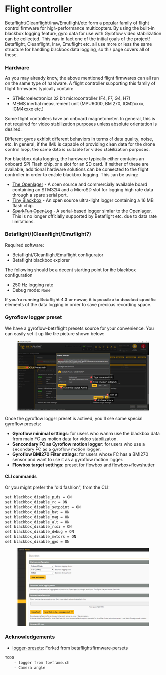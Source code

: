 # Flight controller

Betaflight/Cleanflight/Inav/Emuflight/etc form a popular family of flight control firmware for high-performance multicopters. By using the built-in blackbox logging feature, gyro data for use with Gyroflow video stabilization can be collected. This was in fact one of the initial goals of the project! Betaflight, Cleanflight, Inav, Emuflight etc. all use more or less the same structure for handling blackbox data logging, so this page covers all of these.

### Hardware <a href="#hardware" id="hardware"></a>

As you may already know, the above mentioned flight firmwares can all run on the same type of hardware. A flight controller supporting this family of flight firmwares typically contain:

* STMicroelectronics 32 bit microcontroller (F4, F7, G4, H7)
* MEMS inertial measurement unit (MPU6000, BMI270, ICM2xxxx, ICM4xxxx etc.)

Some flight controllers have an onboard magnetometer. In general, this is not required for video stabilization purposes unless absolute orientation is desired.

Different gyros exhibit different behaviors in terms of data quality, noise, etc. In general, if the IMU is capable of providing clean data for the drone control loop, the same data is suitable for video stabilization purposes.

For blackbox data logging, the hardware typically either contains an onboard SPI Flash chip, or a slot for an SD card. If neither of these are available, additional hardware solutions can be connected to the flight controller in order to enable blackbox logging. This can be using:

* [The Openlager](https://github.com/d-ronin/openlager) - A open source and commercially available board containing an STM32f4 and a MicroSD slot for logging high rate data through a spare serial port.
* [Tiny Blackbox](https://github.com/alexeystn/tiny-blackbox) - An open source ultra-light logger containing a 16 MB flash chip.
* [~~SparkFun OpenLog~~](https://github.com/sparkfun/OpenLog) - A serial-based logger similar to the Openlager. This is no longer officially supported by Betaflight etc. due to data rate limitations.

### Betaflight/(Cleanflight/Emuflight?) <a href="#betaflightcleanflightemuflight" id="betaflightcleanflightemuflight"></a>

Required software:

* Betaflight/Cleanflight/Emuflight configurator
* Betaflight blackbox explorer

The following should be a decent starting point for the blackbox configuration

* 250 Hz logging rate
* Debug mode: `None`

If you're running Betaflight 4.3 or newer, it is possible to deselect specific elements of the data logging in order to save precious recording space.

### Gyroflow logger preset <a href="#gyroflow-logger-preset" id="gyroflow-logger-preset"></a>

We have a gyroflow-betaflight presets source for your convenience. You can easily set it up like the picture shown below:

<figure><img src="../../.gitbook/assets/image (13).png" alt=""><figcaption></figcaption></figure>

Once the gyroflow logger preset is actived, you'll see some special gyroflow presets:

* **Gyroflow minimal settings**: for users who wanna use the blackbox data from main FC as motion data for video stabilization.
* **Sencondary FC as Gyroflow motion logger**: for users who use a secondary FC as a gyroflow motion logger.
* **Gyroflow BMI270 Filter sttings**: for users whose FC has a BMI270 sensor and want to use it as a gyroflow motion logger.
* **Flowbox target settings**: preset for flowbox and flowbox+flowshutter

#### CLI commands <a href="#cli-commands" id="cli-commands"></a>

Or you might prefer the "old fashion", from the CLI:

```
set blackbox_disable_pids = ON
set blackbox_disable_rc = ON
set blackbox_disable_setpoint = ON
set blackbox_disable_bat = ON
set blackbox_disable_mag = ON
set blackbox_disable_alt = ON
set blackbox_disable_rssi = ON
set blackbox_disable_debug = ON
set blackbox_disable_motors = ON
set blackbox_disable_gps = ON
```

<figure><img src="../../.gitbook/assets/image (26).png" alt=""><figcaption></figcaption></figure>

### Acknowledgements <a href="#acknowledgements" id="acknowledgements"></a>

* [logger-presets](https://github.com/gyroflow/logger-presets): Forked from betaflight/firmware-persets

```
TODO
    - logger from fpvframe.ch
    - Camera angle
```
